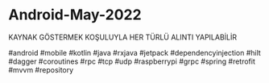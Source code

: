 # Android-May-2022
KAYNAK GÖSTERMEK KOŞULUYLA HER TÜRLÜ ALINTI YAPILABİLİR

#android
#mobile
#kotlin
#java
#rxjava
#jetpack
#dependencyinjection
#hilt
#dagger
#coroutines
#rpc
#tcp
#udp
#raspberrypi
#grpc
#spring
#retrofit
#mvvm
#repository

